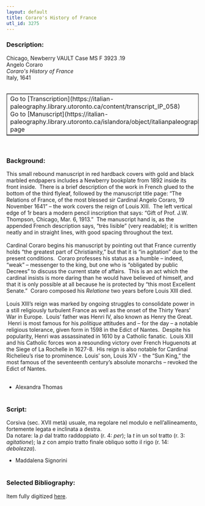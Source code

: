 ```yaml
---
layout: default
title: Coraro's History of France
utl_id: 3275
---
```


### Description:

Chicago, Newberry VAULT Case MS F 3923 .19<br>
Angelo Coraro<br>
_Coraro's History of France_<br>
Italy, 1641<br>
 <br>
<table border=""0.5"" cellpadding=""1"" cellspacing=""1"" style=""width: 200px; background-color:#F8F8F8;""><tbody><tr><td>Go to [Transcription](https://italian-paleography.library.utoronto.ca/content/transcript_IP_058)<br>
Go to [Manuscript](https://italian-paleography.library.utoronto.ca/islandora/object/italianpaleography%3AIP_058) page</td></tr></tbody></table> <br>


### Background:

This small rebound manuscript in red hardback covers with gold and black marbled endpapers includes a Newberry bookplate from 1892 inside its front inside.  There is a brief description of the work in French glued to the bottom of the third flyleaf, followed by the manuscript title page: “The Relations of France, of the most blessed sir Cardinal Angelo Coraro, 19 November 1641” – the work covers the reign of Louis XIII.  The left vertical edge of 1r bears a modern pencil inscription that says: “Gift of Prof. J.W. Thompson, Chicago, Mar. 6, 1913.”  The manuscript hand is, as the appended French description says, “très lisible” (very readable); it is written neatly and in straight lines, with good spacing throughout the text.<br><br>
Cardinal Coraro begins his manuscript by pointing out that France currently holds “the greatest part of Christianity,” but that it is “in agitation” due to the present conditions.  Coraro professes his status as a humble – indeed, “weak” – messenger to the king, but one who is “obligated by public Decrees” to discuss the current state of affairs.  This is an act which the cardinal insists is more daring than he would have believed of himself, and that it is only possible at all because he is protected by “this most Excellent Senate.”  Coraro composed his <i>Relatione</i> two years before Louis XIII died.<br><br>
Louis XIII’s reign was marked by ongoing struggles to consolidate power in a still religiously turbulent France as well as the onset of the Thirty Years’ War in Europe.  Louis’ father was Henri IV, also known as Henry the Great.  Henri is most famous for his <i>politique</i> attitudes and – for the day – a notable religious tolerance, given form in 1598 in the Edict of Nantes.  Despite his popularity, Henri was assassinated in 1610 by a Catholic fanatic.  Louis XIII and his Catholic forces won a resounding victory over French Huguenots at the Siege of La Rochelle in 1627-8.  His reign is also notable for Cardinal Richelieu’s rise to prominence. Louis’ son, Louis XIV - the “Sun King,” the most famous of the seventeenth century’s absolute monarchs – revoked the Edict of Nantes.<br><br>
- Alexandra Thomas<br>
 <br>


### Script:

Corsiva (sec. XVII metà) usuale, ma regolare nel modulo e nell’allineamento, fortemente legata e inclinata a destra.<br>
Da notare: la _p_ dal tratto raddoppiato (r. 4: _per_); la _t_ in un sol tratto (r. 3: _agitatione_); la _z_ con ampio tratto finale obliquo sotto il rigo (r. 14: _debolezza_).<br>
- Maddalena Signorini<br>
 <br>


### Selected Bibliography:

Item fully digitized [here](http://digcoll.newberry.org/#/item/ia-case_ms_f_3923_19).<br>
 <br>
